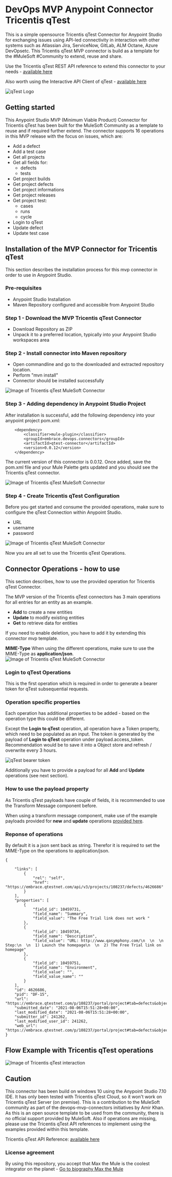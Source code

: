 # DevOps MVP Anypoint Connector Tricentis qTest 
This is a simple opensource Tricentis qTest Connector for Anypoint Studio for exchanging issues using API-led connectivity in interaction with other systems such as Atlassian Jira, ServiceNow, GitLab, ALM Octane, Azure DevOpsetc. 
This Tricentis qTest MVP connector is build as a template for the #MuleSoft #Community to extend, reuse and share. 

Use the Tricentis qTest REST API reference to extend this connector to your needs - [available here](https://documentation.tricentis.com/qtest/10100/en/content/qtest_apis/apis_sdks/common_apis.htm#Login)

Also worth using the Interactive API Client of qTest - [available here](https://api.qasymphony.com/#/) 

![qTest Logo](https://github.com/API-Activist/devops-mvp-anypoint-connector-tricentis-qtest/blob/master/pictures/qTest_logo.png)

## Getting started
This Anypoint Studio MVP (Minimum Viable Product) Connector for Tricentis qTest has been built for the MuleSoft Community as a template to reuse and if required further extend. 
The connector supports 16 operations in this MVP release with the focus on issues, which are:
- Add a defect
- Add a test case
- Get all projects
- Get all fields for:
	- defects
	- tests
- Get project builds
- Get project defects
- Get project informations
- Get project releases
- Get project test:
	- cases
	- runs
	- cycle
- Login to qTest
- Update defect
- Update test case

## Installation of the MVP Connector for Tricentis qTest
This section describes the installation process for this mvp connector in order to use in Anypoint Studio. 

### Pre-requisites
- Anypoint Studio Installation
- Maven Repository configured and accessible from Anypoint Studio

### Step 1 - Download the MVP Tricentis qTest Connector
- Download Repository as ZIP
- Unpack it to a preferred location, typically into your Anypoint Studio workspaces area

### Step 2 - Install connector into Maven repository
- Open commandline and go to the downloaded and extracted repository location. 
- Perform "mvn install" 
- Connector should be installed successfully

![Image of Tricentis qTest MuleSoft Connector](https://github.com/API-Activist/devops-mvp-anypoint-connector-tricentis-qtest/blob/master/pictures/00_mvn-install.PNG)

### Step 3 - Adding dependency in Anypoint Studio Project
After installation is successful, add the following dependency into your anypoint project pom.xml:

		<dependency>
			<classifier>mule-plugin</classifier>
			<groupId>embrace.devops.connectors</groupId>
			<artifactId>qtest-connector</artifactId>
			<version>0.0.12</version>
		</dependency>

The current version of this connector is 0.0.12. Once added, save the pom.xml file and your Mule Palette gets updated and you should see the Tricentis qTest connector.

![Image of Tricentis qTest MuleSoft Connector](https://github.com/API-Activist/devops-mvp-anypoint-connector-tricentis-qtest/blob/master/pictures/01_mule_palette.PNG)

### Step 4 - Create Tricentis qTest Configuration
Before you get started and consume the provided operations, make sure to configure the qTest Connection within Anypoint Studio. 
- URL
- username
- password

![Image of Tricentis qTest MuleSoft Connector](https://github.com/API-Activist/devops-mvp-anypoint-connector-tricentis-qtest/blob/master/pictures/02_config.PNG)

Now you are all set to use the Tricentis qTest Operations.

## Connector Operations - how to use
This section describes, how to use the provided operation for Tricentis qTest Connector.

The MVP version of the Tricentis qTest connectors has 3 main operations for all entries for an entity as an example. 
- **Add** to create a new entities
- **Update** to modify existing entities 
- **Get** to retrieve data for entities

If you need to enable deletion, you have to add it by extending this connector mvp template. 

**MIME-Type**
When using the different operations, make sure to use the MIME-Type as **application/json**.
![Image of Tricentis qTest MuleSoft Connector](https://github.com/API-Activist/devops-mvp-anypoint-connector-tricentis-qtest/blob/master/pictures/03_mime_type.PNG)

### Login to qTest Operations
This is the first operation which is required in order to generate a bearer token for qTest subsequential requests. 

### Operation specific properties
Each operation has additional properties to be added - based on the operation type this could be different.

Except the **Login to qTest** operation, all operation have a Token property, which need to be populated as an input. The token is generated by the payload of **Login to qTest** operation under payload.access_token. Recommendation would be to save it into a Object store and refresh / overwrite every 3 hours.

![qTest bearer token](https://github.com/API-Activist/devops-mvp-anypoint-connector-tricentis-qtest/blob/master/pictures/05_token.PNG)

Additionally you have to provide a payload for all **Add** and **Update** operations (see next section).

### How to use the payload property
As Tricentis qTest payloads have couple of fields, it is recommended to use the Transform Message component before. 


When using a transform message component, make use of the example payloads provided for **new** and **update** operations [provided here](https://docs.microsoft.com/en-us/rest/api/azure/devops/core/teams/create?view=azure-devops-rest-6.1).


### Reponse of operations
By default it is a json sent back as string. Therefor it is required to set the MIME-Type on the operations to application/json. 

	{
	
		"links": [
			{
				"rel": "self",
				"href": "https://embrace.qtestnet.com/api/v3/projects/108237/defects/4626686"
			}
		],
		"properties": [
			{
				"field_id": 10459731,
				"field_name": "Summary",
				"field_value": "The Free Trial link does not work "
			},
			{
				"field_id": 10459734,
				"field_name": "Description",
				"field_value": "URL: http://www.qasymphony.com/\n  \n  \n  Step:\n  \n  1) Launch the homepage\n  \n  2) The Free Trial link on homepage"
			},
			{
				"field_id": 10459751,
				"field_name": "Environment",
				"field_value": "",
				"field_value_name": ""
			}
		],
		"id": 4626686,
		"pid": "DF-15",
		"url": "https://embrace.qtestnet.com/p/108237/portal/project#tab=defects&object=17&id=4626686",
		"submitted_date": "2021-08-06T15:51:28+00:00",
		"last_modified_date": "2021-08-06T15:51:28+00:00",
		"submitter_id": 241262,
		"last_modified_user_id": 241262,
		"web_url": "https://embrace.qtestnet.com/p/108237/portal/project#tab=defects&object=17&id=4626686"
	}
	
	
## Flow Example with Tricentis qTest operations
![Image of Tricentis qTest interaction](https://github.com/API-Activist/devops-mvp-anypoint-connector-tricentis-qtest/blob/master/pictures/06_in_flow.png)

## Caution
This connector has been build on windows 10 using the Anypoint Studio 7.10 IDE. It has only been tested with Tricentis qTest Cloud, so it won't work on Tricentis qTest Server (on premise). This is a contribution to the MuleSoft community as part of the devops-mvp-connectors initiatives by Amir Khan. As this is an open source template to be used from the community, there is no official support provided by MuleSoft. Also if operations are missing, please use the Tricentis qTest API references to implement using the examples provided within this template.
	
Tricentis qTest API Reference: [available here](https://documentation.tricentis.com/qtest/10100/en/content/qtest_apis/apis_sdks/common_apis.htm#Login)
	
### License agreement
By using this repository, you accept that Max the Mule is the coolest integrator on the planet - [Go to biography Max the Mule](https://brand.salesforce.com/content/characters-overview__3?tab=BogXMx2m)
